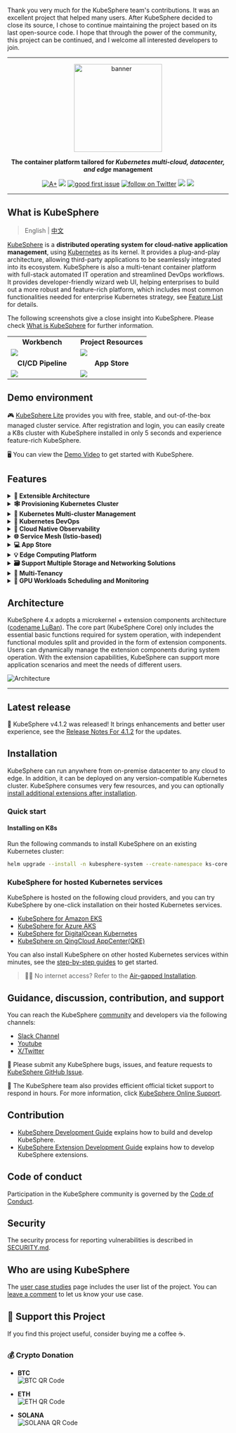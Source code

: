 Thank you very much for the KubeSphere team's contributions. It was an excellent project that helped many users. After KubeSphere decided to close its source, I chose to continue maintaining the project based on its last open-source code. I hope that through the power of the community, this project can be continued, and I welcome all interested developers to join.

----

<p align="center">
<a href="https://kubesphere.io/"><img src="docs/images/kubesphere-icon.gif" alt="banner" width="200px"></a>
</p>

<p align="center">
<b>The container platform tailored for <i>Kubernetes multi-cloud, datacenter, and edge</i> management</b>
</p>

<p align=center>
<a href="https://goreportcard.com/report/github.com/kubesphere/kubesphere"><img src="https://goreportcard.com/badge/github.com/kubesphere/kubesphere" alt="A+"></a>
<a href="https://hub.docker.com/r/kubesphere/ks-installer"><img src="https://img.shields.io/docker/pulls/kubesphere/ks-installer"></a>
<a href="https://github.com/kubesphere/kubesphere/issues?q=is%3Aissue+is%3Aopen+sort%3Aupdated-desc+label%3A%22good+first+issue%22"><img src="https://img.shields.io/github/issues/kubesphere/kubesphere/good%20first%20issue?logo=github" alt="good first issue"></a>
<a href="https://twitter.com/intent/follow?screen_name=KubeSphere"><img src="https://img.shields.io/twitter/follow/KubeSphere?style=social" alt="follow on Twitter"></a>
<a href="https://join.slack.com/t/kubesphere/shared_invite/zt-2b4t6rdb4-ico_4UJzCln_S2c1pcrIpQ"><img src="https://img.shields.io/badge/Slack-2000%2B-blueviolet?logo=slack&amp;logoColor=white"></a>
<a href="https://www.youtube.com/channel/UCyTdUQUYjf7XLjxECx63Hpw"><img src="https://img.shields.io/youtube/channel/subscribers/UCyTdUQUYjf7XLjxECx63Hpw?style=social"></a>
</p>


----

## What is KubeSphere

> English | [中文](README_zh.md)

[KubeSphere](https://kubesphere.io/) is a **distributed operating system for cloud-native application management**,
using [Kubernetes](https://kubernetes.io) as its kernel. It provides a plug-and-play architecture, allowing third-party
applications to be seamlessly integrated into its ecosystem. KubeSphere is also a multi-tenant container platform with
full-stack automated IT operation and streamlined DevOps workflows. It provides developer-friendly wizard web UI,
helping enterprises to build out a more robust and feature-rich platform, which includes most common functionalities
needed for enterprise Kubernetes strategy, see [Feature List](#features) for details.

The following screenshots give a close insight into KubeSphere. Please
check [What is KubeSphere](https://kubesphere.io/docs/introduction/what-is-kubesphere/) for further information.

<table>
  <tr>
      <td width="50%" align="center"><b>Workbench</b></td>
      <td width="50%" align="center"><b>Project Resources</b></td>
  </tr>
  <tr>
     <td><img src="docs/images/console.png"/></td>
     <td><img src="docs/images/project.png"/></td>
  </tr>
  <tr>
      <td width="50%" align="center"><b>CI/CD Pipeline</b></td>
      <td width="50%" align="center"><b>App Store</b></td>
  </tr>
  <tr>
     <td><img src="docs/images/cicd.png"/></td>
     <td><img src="docs/images/app-store.png"/></td>
  </tr>
</table>

## Demo environment

🎮 [KubeSphere Lite](https://kubesphere.cloud/en/console/managed-cluster/) provides you with free, stable, and
out-of-the-box managed cluster service. After registration and login, you can easily create a K8s cluster with
KubeSphere installed in only 5 seconds and experience feature-rich KubeSphere.

🖥 You can view the [Demo Video](https://youtu.be/YxZ1YUv0CYs) to get started with KubeSphere.

## Features

<details>
<summary><b>🧩 Extensible Architecture</b></summary>  
Designed for flexibility, supporting plugin-based extensions and seamless integrations. Easily customize and expand functionalities to meet evolving needs. <a href="https://kubesphere.io/docs/v4.1/01-intro/02-architecture/">Learn more</a>.  
</details>

<details>
  <summary><b>🕸 Provisioning Kubernetes Cluster</b></summary>
  Support deploy Kubernetes on any infrastructure, support online and air-gapped installation. <a href="https://kubesphere.io/docs/v4.1/03-installation-and-upgrade/02-install-kubesphere/">Learn more</a>.
  </details>

<details>
  <summary><b>🔗 Kubernetes Multi-cluster Management</b></summary>
  Provide a centralized control plane to manage multiple Kubernetes clusters, and support the ability to propagate an app to multiple K8s clusters across different cloud providers.
  </details>

<details>
  <summary><b>🤖 Kubernetes DevOps</b></summary>
  Provide GitOps-based CD solutions and use Argo CD to provide the underlying support, collecting CD status information in real time. With the mainstream CI engine Jenkins integrated, DevOps has never been easier. <a href="https://kubesphere.io/docs/v4.1/11-use-extensions/01-devops/01-overview/">Learn more</a>.
  </details>

<details>
  <summary><b>🔎 Cloud Native Observability</b></summary>
  Multi-dimensional monitoring, events and auditing logs are supported; multi-tenant log query and collection, alerting and notification are built-in. <a href="https://kubesphere.io/docs/v4.1/11-use-extensions/05-observability-platform/">Learn more</a>.
  </details>

<details>
  <summary><b>🌐 Service Mesh (Istio-based)</b></summary>
  Provide fine-grained traffic management, observability and tracing for distributed microservice applications, provides visualization for traffic topology. <a href="https://kubesphere.io/docs/v4.1/11-use-extensions/03-service-mesh/">Learn more</a>.
  </details>

<details>
  <summary><b>💻 App Store</b></summary>
  Provide an App Store for Helm-based applications, and offer application lifecycle management on Kubernetes platform. <a href="https://kubesphere.io/docs/v4.1/11-use-extensions/02-app-store/02-app-management/">Learn more</a>.
  </details>

<details>
  <summary><b>💡 Edge Computing Platform</b></summary>
  KubeSphere integrates <a href="https://kubeedge.io/en/">KubeEdge</a> to enable users to deploy applications on the edge devices and view logs and monitoring metrics of them on the console. <a href="https://kubesphere.io/docs/v4.1/11-use-extensions/17-kubeedge/">Learn more</a>.
  </details>

<details>
  <summary><b>🗃 Support Multiple Storage and Networking Solutions</b></summary>
  <li>Support GlusterFS, CephRBD, NFS, LocalPV solutions, and provide CSI plugins to consume storage from multiple cloud providers.</li><li>Provide Load Balancer Implementation <a href="https://github.com/kubesphere/openelb">OpenELB</a> for Kubernetes in bare-metal, edge, and virtualization.</li><li> Provides network policy and Pod IP pools management, support Calico, Flannel, Kube-OVN</li>.</li>.
  </details>

<details>
<summary><b>🏢 Multi-Tenancy</b></summary>  
Isolated workspaces with role-based access control ensure secure resource sharing across multiple tenants. Supports fine-grained permissions and quota management. <a href="https://kubesphere.io/docs/v4.1/08-workspace-management/">Learn more</a>.  
</details>

<details>
  <summary><b>🧠 GPU Workloads Scheduling and Monitoring</b></summary>
  Create GPU workloads on the GUI, schedule GPU resources, and manage GPU resource quotas by tenant.
  </details>

## Architecture

KubeSphere 4.x adopts a microkernel + extension components architecture ([codename LuBan](https://kubesphere.io/docs/v4.1/01-intro/01-introduction/)). The core part (KubeSphere Core) only includes the essential basic functions required for system operation, with independent functional modules split and provided in the form of extension components. Users can dynamically manage the extension components during system operation. With the extension capabilities, KubeSphere can support more application scenarios and meet the needs of different users.

![Architecture](docs/images/architecture.png)

----

## Latest release

🎉 KubeSphere v4.1.2 was released! It brings enhancements and better user experience, see
the [Release Notes For 4.1.2](https://kubesphere.io/docs/v4.1/20-release-notes/release-v412/) for the updates.

## Installation

KubeSphere can run anywhere from on-premise datacenter to any cloud to edge. In addition, it can be deployed on any
version-compatible Kubernetes cluster. KubeSphere consumes very few resources, and you can
optionally [install additional extensions after installation](https://kubesphere.io/docs/v4.1/02-quickstart/03-install-an-extension/).

### Quick start

#### Installing on K8s

Run the following commands to install KubeSphere on an existing Kubernetes cluster:

```bash
helm upgrade --install -n kubesphere-system --create-namespace ks-core https://charts.kubesphere.io/main/ks-core-1.1.3.tgz --debug --wait
```

### KubeSphere for hosted Kubernetes services

KubeSphere is hosted on the following cloud providers, and you can try KubeSphere by one-click installation on their
hosted Kubernetes services.

- [KubeSphere for Amazon EKS](https://aws.amazon.com/quickstart/architecture/qingcloud-kubesphere/)
- [KubeSphere for Azure AKS](https://market.azure.cn/marketplace/apps/qingcloud.kubesphere)
- [KubeSphere for DigitalOcean Kubernetes](https://marketplace.digitalocean.com/apps/kubesphere)
- [KubeSphere on QingCloud AppCenter(QKE)](https://www.qingcloud.com/products/kubesphereqke)

You can also install KubeSphere on other hosted Kubernetes services within minutes, see
the [step-by-step guides](https://kubesphere.io/docs/v4.1/02-quickstart/01-install-kubesphere/) to get started.

> 👨‍💻 No internet access? Refer to
> the [Air-gapped Installation](https://kubesphere.io/docs/v4.1/03-installation-and-upgrade/02-install-kubesphere/04-offline-installation/).

## Guidance, discussion, contribution, and support

You can reach the KubeSphere [community](https://github.com/kubesphere/community) and developers via the following
channels:

- [Slack Channel](https://join.slack.com/t/kubesphere/shared_invite/zt-2b4t6rdb4-ico_4UJzCln_S2c1pcrIpQ)
- [Youtube](https://www.youtube.com/channel/UCyTdUQUYjf7XLjxECx63Hpw)
- [X/Twitter](https://x.com/KubeSphere)

:hugs: Please submit any KubeSphere bugs, issues, and feature requests
to [KubeSphere GitHub Issue](https://github.com/kubesphere/kubesphere/issues).

:heart_decoration: The KubeSphere team also provides efficient official ticket support to respond in hours. For more
information, click [KubeSphere Online Support](https://kubesphere.cloud/en/ticket/).

## Contribution

- [KubeSphere Development Guide](https://github.com/kubesphere/community/tree/master/developer-guide/development)
  explains how to build and develop KubeSphere.
- [KubeSphere Extension Development Guide](https://dev-guide.kubesphere.io/extension-dev-guide/en/) explains how to
  develop KubeSphere extensions.

## Code of conduct

Participation in the KubeSphere community is governed by
the [Code of Conduct](https://github.com/kubesphere/community/blob/master/code-of-conduct.md).

## Security

The security process for reporting vulnerabilities is described in [SECURITY.md](./SECURITY.md).

## Who are using KubeSphere

The [user case studies](https://kubesphere.io/case/) page includes the user list of the project. You
can [leave a comment](https://github.com/kubesphere/kubesphere/issues/4123) to let us know your use case.

## 💖 Support this Project  

If you find this project useful, consider buying me a coffee ☕️.  

### 💰 Crypto Donation  

- **BTC**  
  ![BTC QR Code](./donation/btc.png)  

- **ETH**  
  ![ETH QR Code](./donation/eth.png)  

- **SOLANA**  
  ![SOLANA QR Code](./donation/sol.png)  

